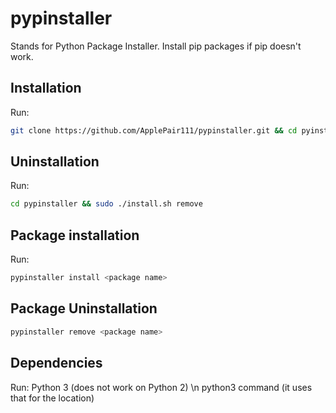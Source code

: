 # pypinstaller
Stands for Python Package Installer. Install pip packages if pip doesn't work.
## Installation
Run:
```bash
git clone https://github.com/ApplePair111/pypinstaller.git && cd pyinstaller && sudo ./installer.sh install
```
## Uninstallation
Run:
```bash
cd pypinstaller && sudo ./install.sh remove
```
## Package installation
Run:
```bash
pypinstaller install <package name>
```
## Package Uninstallation
```bash
pypinstaller remove <package name>
```
## Dependencies
Run:
Python 3 (does not work on Python 2) \n python3 command (it uses that for the location)

